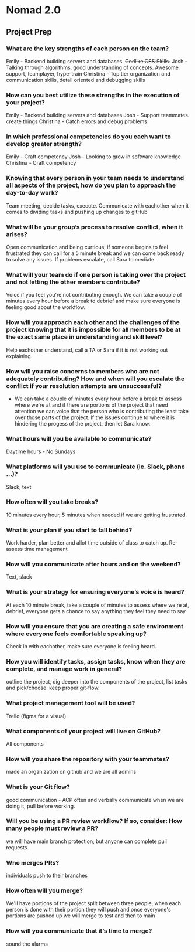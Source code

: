 # Nomad 2.0

## Project Prep

### What are the key strengths of each person on the team?

Emily - Backend building servers and databases. ~~Godlike CSS Skills.~~
Josh - Talking through algorithms, good understanding of concepts. Awesome support, teamplayer, hype-train
Christina - Top tier organization and communication skills, detail oriented and debugging skills

### How can you best utilize these strengths in the execution of your project?

Emily - Backend building servers and databases
Josh - Support teammates. create things
Christina - Catch errors and debug problems

### In which professional competencies do you each want to develop greater strength?

Emily - Craft competency
Josh - Looking to grow in software knowledge
Christina - Craft competency

### Knowing that every person in your team needs to understand all aspects of the project, how do you plan to approach the day-to-day work?

Team meeting, decide tasks, execute. Communicate with eachother when it comes to dividing tasks and pushing up changes to gitHub

### What will be your group’s process to resolve conflict, when it arises?

Open communication and being curtious, if someone begins to feel frustrated they can call for a 5 minute break and we can come back ready to solve any issues. If problems escalate, call Sara to mediate.

### What will your team do if one person is taking over the project and not letting the other members contribute?

Voice if you feel you're not contributing enough. We can take a couple of minutes every hour before a break to debrief and make sure everyone is feeling good about the workflow.

### How will you approach each other and the challenges of the project knowing that it is impossible for all members to be at the exact same place in understanding and skill level?

Help eachother understand, call a TA or Sara if it is not working out explaining.

### How will you raise concerns to members who are not adequately contributing? How and when will you escalate the conflict if your resolution attempts are unsuccessful?

- We can take a couple of minutes every hour before a break to assess where we're at and if there are portions of the project that need attention we can voice that the person who is contributing the least take over those parts of the project. If the issues continue to where it is hindering the progess of the project, then let Sara know.

### What hours will you be available to communicate?

Daytime hours - No Sundays

### What platforms will you use to communicate (ie. Slack, phone …)?

Slack, text

### How often will you take breaks?

10 minutes every hour, 5 minutes when needed if we are getting frustrated.

### What is your plan if you start to fall behind?

Work harder, plan better and allot time outside of class to catch up. Re-assess time management

### How will you communicate after hours and on the weekend?

Text, slack

### What is your strategy for ensuring everyone’s voice is heard?

At each 10 minute break, take a couple of minutes to assess where we're at, debrief, everyone gets a chance to say anything they feel they need to say.

### How will you ensure that you are creating a safe environment where everyone feels comfortable speaking up?

Check in with eachother, make sure everyone is feeling heard.

### How you will identify tasks, assign tasks, know when they are complete, and manage work in general?

outline the project, dig deeper into the components of the project, list tasks and pick/choose. keep proper git-flow.

### What project management tool will be used?

Trello (figma for a visual)

### What components of your project will live on GitHub?

All components

### How will you share the repository with your teammates?

made an organization on github and we are all admins

### What is your Git flow?

good communication - ACP often and verbally communicate when we are doing it, pull before working.

### Will you be using a PR review workflow? If so, consider: How many people must review a PR?

we will have main branch protection, but anyone can complete pull requests.

### Who merges PRs?

individuals push to their branches

### How often will you merge?

We'll have portions of the project split between three people, when each person is done with their portion they will push and once everyone's portions are pushed up we will merge to test and then to main

### How will you communicate that it’s time to merge?

sound the alarms
